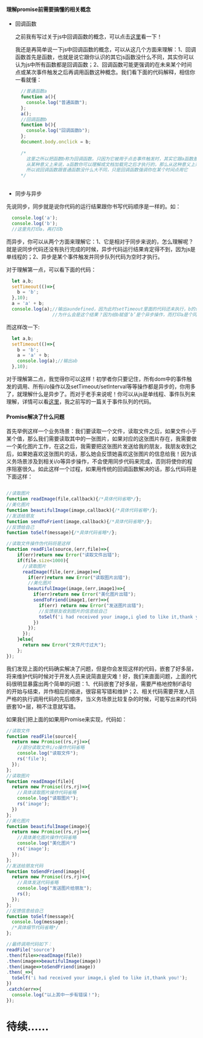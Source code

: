 #### 理解promise前需要搞懂的相关概念

* 回调函数

  之前我有写过关于js中回调函数的概念，可以点击[这里](https://github.com/woai30231/webDevDetails/tree/master/06)看一下！
  
  我还是再简单说一下js中回调函数的概念，可以从这几个方面来理解：1、回调函数首先是函数，也就是说它跟你认识的其它js函数没什么不同，其实你可以认为js中所有函数都是回调函数；2、回调函数可能更强调的在未来某个时间点或某次事件触发之后再调用函数这种概念。我们看下面的代码解释，相信你一看就懂：
  
  ```javascript
    //普通函数a
    function a(){
      console.log("普通函数");
    };
    a();
    //回调函数b
    function b(){
      console.log("回调函数b");
    };
    document.body.onclick = b;
    
    /*
      这里之所以把函数b称为回调函数，只因为它被用于点击事件触发时，其实它跟a函数差不多的，
      从某种意义上来说，a函数你可以理解成文档加载完之后才执行的，那么从这种意义上来说，a也可以说成回调函数
      所以说回调函数跟普通函数没什么大不同，只是回调函数强调你在某个时间点用它
    */
    
  ```
  
* 同步与异步

先说同步，同步就是说你代码的运行结果跟你书写代码顺序是一样的。如：

```javascript
  console.log('a');
  console.log('b');
  //这里先打印a，再打印b
```

而异步，你可以从两个方面来理解它：1、它是相对于同步来说的，怎么理解呢？就是说同步代码还没有执行完成的时候，异步代码运行结果肯定得不到，因为js是单线程的；2、异步是某个事件触发并同步队列代码为空时才执行。

对于理解第一点，可以看下面的代码：

```javascript
  let a,b;
  setTimeout(()=>{
    b = 'b';
  },10);
  a = 'a' + b;
  console.log(a);//输出aundefined，因为此时setTimeout里面的代码还未执行，b的值为undefined,
                 //为什么会是这个结果？因为给b赋值‘b’是个异步操作，而打印a是个同步操作，同步操作还没有执行完成，是拿不到异步执行结果的，
```

而这样改一下:

```javascript
  let a,b;
  setTimeout(()=>{
    b = 'b';
    a = 'a' + b;
    console.log(a);//输出ab
  },10);
```

对于理解第二点，我觉得你可以这样！初学者你只要记住，所有dom中的事件触发的调用、所有i/o操作以及setTimeout/setInterval等等操作都是异步的，你用多了，就理解什么是异步了。而对于老手来说呢！你可以从js是单线程、事件队列来理解，详情可以看[这里](https://github.com/woai30231/webDevDetails/blob/master/16/readme.md)，我之前写的一篇关于事件队列的代码。

#### Promise解决了什么问题

首先举例这样一个业务场景：我们要读取一个文件，读取文件之后，如果文件小于某个值，那么我们需要读取其中的一张图片，如果对应的这张图片存在，我需要做一个美化图片工作，在这之后，我需要把这张图片发送给我的朋友，我朋友收到之后，如果她喜欢这张图片的话，那么她会反馈她喜欢这张图片的信息给我！因为该义务场景涉及到相关i/o等异步操作，不会使用同步代码来完成，否则将使你的程序阻塞很久。如此这样一个过程，如果用传统的回调函数解决的话，那么代码将是下面这样：

```javascript

//读取图片
function readImage(file,callback){/*具体代码省略*/};
//美化图片
function beautifulImage(image,callback){/*具体代码省略*/};
//发送给朋友
function sendToFrient(image,callback){/*具体代码省略*/};
//反馈给自己
function toSelf(message){/*具体代码省略*/};

//读取文件操作伪代码将是这样
function readFile(source,(err,file)=>{
    if(err)return new Error("读取文件出错");
    if(file.size<1000){
      //读取图片
      readImage(file,(err,image)=>{
        if(err)return new Error("读取图片出错");
        //美化图片
        beautifulImage(image,(err,image1)=>{
          if(err)return new Error("美化图片出错");
          sendToFriend(image1,(err)=>{
            if(err) return new Error("发送图片出错");
            //反馈朋友收到图片的信息给自己
            toSelf('i had received your image,i gled to like it,thank you!');
          })
        });
      });
    }else{
      return new Error("文件尺寸过大");
    };
});
```
我们发现上面的代码确实解决了问题，但是你会发现这样的代码，嵌套了好多层，将来维护代码时候对于开发人员来说简直是灾难！好，我们来直面问题，上面的代码很明显暴露出两个简单的问题：1、代码嵌套了好多层，需要严格地控制if语句的开始与结束，并作相应的缩进，很容易写错和维护；2、相关代码需要开发人员严格的执行调用代码的先后顺序，当义务场景比较复杂的时候，可能写出来的代码嵌套10+层，稍不注意就写错。

如果我们把上面的如果用Promise来实现，代码如：

```javascript
//读取文件
function readFile(source){
  return new Promise((rs,rj)=>{
    //部分读取文件i/o操作代码省略
    console.log("读取文件");
    rs('file');    
  });
};
//读取图片
function readImage(file){
  return new Promise((rs,rj)=>{
    //具体读取图片操作代码省略
    console.log("读取图片");
    rs('image');
  })
};
//美化图片
function beautifulImage(image){
  return new Promise((rs,rj)=>{
    //具体美化图片操作代码省略
    console.log("美化图片")
    rs('image');
  });
};
//发送给朋友代码
function toSendFriend(image){
  return new Promise((rs,rj)=>{
    //具体发送代码省略
    console.log("发送图片给朋友");
    rs();
  });
};
//反馈信息给自己
function toSelf(message){
  console.log(message);
  /*具体细节代码省略*/
};

//最终调用代码如下：
readFile('source')
.then(file=>readImage(file))
.then(image=>beautifulImage(image))
.then(image=>toSendFriend(image))
.then(_=>{
  toSelf('i had received your image,i gled to like it,thank you!');
})
.catch(err=>{
  console.log("以上其中一步有错误！");
});
```

# 待续……

